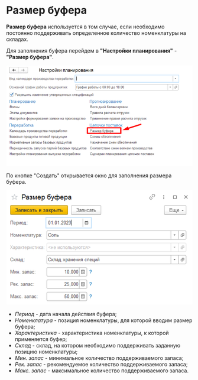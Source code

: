 # Размер буфера

**Размер буфера** используется в том случае, если необходимо постоянно поддерживать определенное количество номенклатуры на складах.

Для заполнения буфера перейдем в **"Настройки планирования"** - **"Размер буфера"**.

[![1][1]][1]

По кнопке "Создать" открывается окно для заполнения размера буфера.

[![2][2]][2]

- *Период* - дата начала действия буфера;
- *Номенклатура* - позиция номенклатуры, для которой вводим размер буфера;
- *Характеристика* - характеристика номенклатуры, к которой применяется буфер;
- *Склад* - склад, на котором необходимо поддерживать заданную позицию номенклатуры;
- *Мин. запас* - минимальное количество поддерживаемого запаса;
- *Рек. запас* - рекомендуемое количество поддерживаемого запаса;
- *Макс. запас* - максимальное количество поддерживаемого запаса.

[1]: BufferSize.assets\1.png
[2]: BufferSize.assets\2.png
